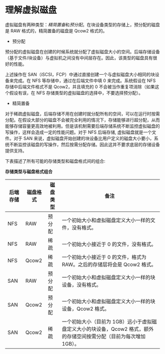 # 理解虚拟磁盘

虚拟磁盘有两种类型：*精简置备*和*预分配*。在块设备类型的存储上，预分配的磁盘是
RAW 格式的，精简置备的磁盘是 Qcow2 格式的。

-  预分配

预分配的虚拟磁盘在创建的时候系统就分配了虚拟磁盘大小的空间。后端存储设备（基于文件/块设备）与虚拟机之间没有中间层存在。因此，该类型的磁盘具有很好的性能。

上述操作在
SAN（iSCSI，FCP）中通过直接创建一个与虚拟磁盘大小相同的块设备来完成。在
NFS 等存储中，通过在后端文件中填 0 来完成。系统假设在 NFS
存储中后端文件格式不是 Qcow2，并且填充的 0
不会被当作重复项消除（如果这个假设有误，在 NFS
存储类型的虚拟磁盘的选择中，不要选择预分配）。

-  精简置备

对于稀疏虚拟磁盘，后端存储不用在创建时就分配所有的空间，可以在运行时按需分配。在假设大部分的磁盘不会被完全利用的情况下，存储能够进行超分配，从而能够存储容量更高效地被利用。但是该机制需要后端存储系统不断监控虚拟磁盘的写操作，这样会造成一定的性能问题。对于
NFS 后端存储, 虚拟磁盘就是一个文件。对于 SAN
来说，虚拟磁盘开始创建的块设备比用户定义的磁盘大小要小，系统不断监控该磁盘的写操作，然后按需分配存储。因此这并不要求底层的存储设备提供支持。

下表描述了所有可能的存储类型和磁盘格式间的组合:

**存储类型与磁盘格式组合**

|后端存储|磁盘格式|磁盘类型|备注|
|--------|--------|--------|----|
|NFS|RAW|预分配|一个初始大小和虚拟磁盘定义大小一样的文件，没有格式。|
|NFS|RAW|稀疏|一个初始大小接近于 0 的文件，没有格式。|
|NFS|Qcow2|稀疏|一个初始大小接近于 0 的文件，格式为 RAW。之后的存储层将会是 Qcow2 格式。|
|SAN|RAW|预分配|一个初始大小和虚拟磁盘定义大小一样的块设备，没有格式。|
|SAN|Qcow2|预分配|一个初始大小和虚拟磁盘定义大小一样的块设备，Qcow2 格式。|
|SAN|Qcow2|稀疏|一个初始大小（目前为 1GB）远小于虚拟磁盘定义大小的块设备，Qcow2 格式，额外的存储空间按需分配（目前为每次增加 1GB）。|

